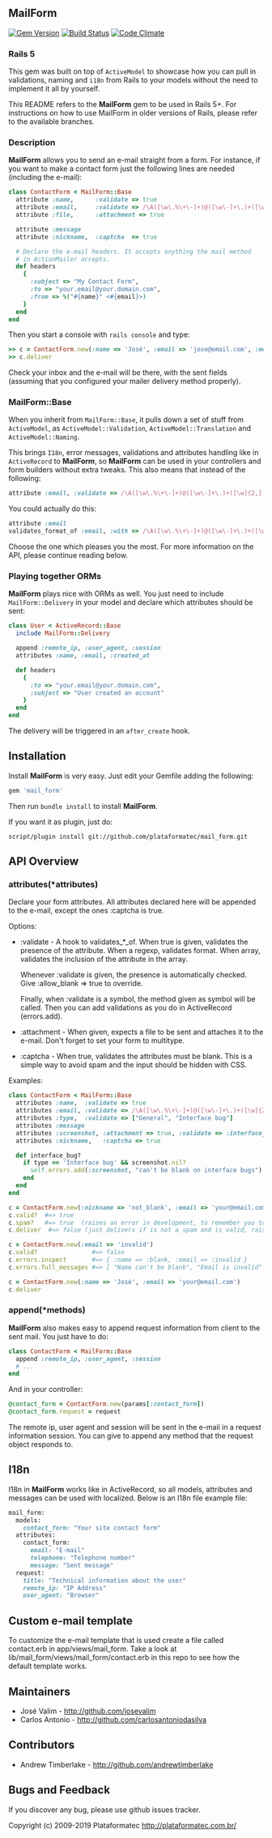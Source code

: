 ## MailForm

[![Gem Version](https://fury-badge.herokuapp.com/rb/mail_form.svg)](http://badge.fury.io/rb/mail_form)
[![Build Status](https://travis-ci.org/heartcombo/mail_form.svg?branch=master)](https://travis-ci.org/heartcombo/mail_form)
[![Code Climate](https://codeclimate.com/github/plataformatec/mail_form.svg)](https://codeclimate.com/github/plataformatec/mail_form)

### Rails 5

This gem was built on top of `ActiveModel` to showcase how you can pull in validations, naming
and `i18n` from Rails to your models without the need to implement it all by yourself.

This README refers to the **MailForm** gem to be used in Rails 5+. For instructions
on how to use MailForm in older versions of Rails, please refer to the available branches.

### Description

**MailForm** allows you to send an e-mail straight from a form. For instance,
if you want to make a contact form just the following lines are needed (including the e-mail):

```ruby
class ContactForm < MailForm::Base
  attribute :name,      :validate => true
  attribute :email,     :validate => /\A([\w\.%\+\-]+)@([\w\-]+\.)+([\w]{2,})\z/i
  attribute :file,      :attachment => true

  attribute :message
  attribute :nickname,  :captcha  => true

  # Declare the e-mail headers. It accepts anything the mail method
  # in ActionMailer accepts.
  def headers
    {
      :subject => "My Contact Form",
      :to => "your.email@your.domain.com",
      :from => %("#{name}" <#{email}>)
    }
  end
end
```

Then you start a console with `rails console` and type:

```ruby
>> c = ContactForm.new(:name => 'José', :email => 'jose@email.com', :message => 'Cool!')
>> c.deliver
```

Check your inbox and the e-mail will be there, with the sent fields (assuming that
you configured your mailer delivery method properly).

### MailForm::Base

When you inherit from `MailForm::Base`, it pulls down a set of stuff from `ActiveModel`,
as `ActiveModel::Validation`, `ActiveModel::Translation` and `ActiveModel::Naming`.

This brings `I18n`, error messages, validations and attributes handling like in
`ActiveRecord` to **MailForm**, so **MailForm** can be used in your controllers and form builders without extra tweaks. This also means that instead of the following:

```ruby
attribute :email, :validate => /\A([\w\.%\+\-]+)@([\w\-]+\.)+([\w]{2,})\z/i
```

You could actually do this:

```ruby
attribute :email
validates_format_of :email, :with => /\A([\w\.%\+\-]+)@([\w\-]+\.)+([\w]{2,})\z/i
```

Choose the one which pleases you the most. For more information on the API, please
continue reading below.

### Playing together ORMs

**MailForm** plays nice with ORMs as well. You just need to include `MailForm::Delivery`
in your model and declare which attributes should be sent:

```ruby
class User < ActiveRecord::Base
  include MailForm::Delivery

  append :remote_ip, :user_agent, :session
  attributes :name, :email, :created_at

  def headers
    {
      :to => "your.email@your.domain.com",
      :subject => "User created an account"
    }
  end
end
```

The delivery will be triggered in an `after_create` hook.

## Installation

Install **MailForm** is very easy. Just edit your Gemfile adding the following:

```ruby
gem 'mail_form'
```
Then run `bundle install` to install **MailForm**.

If you want it as plugin, just do:

`script/plugin install git://github.com/plataformatec/mail_form.git`

## API Overview

### attributes(*attributes)

Declare your form attributes. All attributes declared here will be appended
to the e-mail, except the ones :captcha is true.

Options:

* :validate - A hook to validates_*_of. When true is given, validates the
  presence of the attribute. When a regexp, validates format. When array,
  validates the inclusion of the attribute in the array.

  Whenever :validate is given, the presence is automatically checked. Give
  :allow_blank => true to override.

  Finally, when :validate is a symbol, the method given as symbol will be
  called. Then you can add validations as you do in ActiveRecord (errors.add).

* :attachment - When given, expects a file to be sent and attaches
  it to the e-mail. Don't forget to set your form to multitype.

* :captcha - When true, validates the attributes must be blank.
  This is a simple way to avoid spam and the input should be hidden with CSS.

Examples:

```ruby
class ContactForm < MailForm::Base
  attributes :name,  :validate => true
  attributes :email, :validate => /\A([\w\.%\+\-]+)@([\w\-]+\.)+([\w]{2,})\z/i
  attributes :type,  :validate => ["General", "Interface bug"]
  attributes :message
  attributes :screenshot, :attachment => true, :validate => :interface_bug?
  attributes :nickname,   :captcha => true

  def interface_bug?
    if type == 'Interface bug' && screenshot.nil?
      self.errors.add(:screenshot, "can't be blank on interface bugs")
    end
  end
end

c = ContactForm.new(:nickname => 'not_blank', :email => 'your@email.com', :name => 'José')
c.valid?  #=> true
c.spam?   #=> true  (raises an error in development, to remember you to hide it)
c.deliver  #=> false (just delivers if is not a spam and is valid, raises an error in development)

c = ContactForm.new(:email => 'invalid')
c.valid?               #=> false
c.errors.inspect       #=> { :name => :blank, :email => :invalid }
c.errors.full_messages #=> [ "Name can't be blank", "Email is invalid" ]

c = ContactForm.new(:name => 'José', :email => 'your@email.com')
c.deliver
```

### append(*methods)

**MailForm** also makes easy to append request information from client to the sent
mail. You just have to do:

```ruby
class ContactForm < MailForm::Base
  append :remote_ip, :user_agent, :session
  # ...
end
```

And in your controller:

```ruby
@contact_form = ContactForm.new(params[:contact_form])
@contact_form.request = request
```

The remote ip, user agent and session will be sent in the e-mail in a
request information session. You can give to append any method that the
request object responds to.

## I18n

I18n in **MailForm** works like in ActiveRecord, so all models, attributes and messages
can be used with localized. Below is an I18n file example file:

```ruby
mail_form:
  models:
    contact_form: "Your site contact form"
  attributes:
    contact_form:
      email: "E-mail"
      telephone: "Telephone number"
      message: "Sent message"
  request:
    title: "Technical information about the user"
    remote_ip: "IP Address"
    user_agent: "Browser"
```

## Custom e-mail template

To customize the e-mail template that is used create a file called contact.erb in app/views/mail_form.
Take a look at lib/mail_form/views/mail_form/contact.erb in this repo to see how the default template works.

## Maintainers

* José Valim - http://github.com/josevalim
* Carlos Antonio - http://github.com/carlosantoniodasilva

## Contributors

* Andrew Timberlake - http://github.com/andrewtimberlake

## Bugs and Feedback

If you discover any bug, please use github issues tracker.

Copyright (c) 2009-2019 Plataformatec http://plataformatec.com.br/
